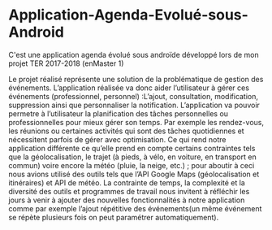 # Application-Agenda-Evolué-sous-Android
C'est une application agenda évolué sous androïde développé lors de mon projet TER 2017-2018 (enMaster 1)


Le projet réalisé représente une solution de la problématique de gestion des événements. L’application réalisée
va donc aider l’utilisateur à gérer ces événements (professionnel, personnel) :L’ajout, consultation, modification,
suppression ainsi que personnaliser la notification.
L’application va pouvoir permetre à l’utilisateur la planification des tâches personnelles ou professionnelles
pour mieux gérer son temps. Par exemple les rendez-vous, les réunions ou certaines activités qui sont des tâches
quotidiennes et nécessitent parfois de gérer avec optimisation.
Ce qui rend notre application différente ce qu’elle prend en compte certains contraintes tels que la géolocalisation,
le trajet (à pieds, à vélo, en voiture, en transport en commun) voire encore la météo (pluie, la neige, etc.) ; pour
aboutir à ceci nous avions utilisé des outils tels que l’API Google Maps (géolocalisation et itinéraires) et API de
météo.
La contrainte de temps, la complexité et la diversité des outils et programmes de travail nous invitent à réfléchir
les jours à venir à ajouter des nouvelles fonctionnalités à notre application comme par exemple l’ajout répétitive
des événements(un même événement se répète plusieurs fois on peut paramétrer automatiquement).
